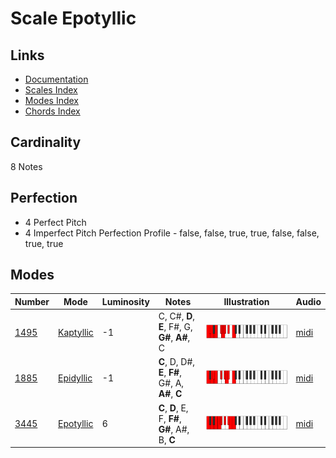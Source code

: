 # Scale Epotyllic

## Links

- [Documentation](README.md)
- [Scales Index](Scales.md)
- [Modes Index](Modes.md)
- [Chords Index](Chords.md)

## Cardinality

8 Notes

## Perfection

- 4 Perfect Pitch
- 4 Imperfect Pitch
Perfection Profile - false, false, true, true, false, false, true, true

## Modes

| Number | Mode | Luminosity | Notes | Illustration | Audio |
|--------|------|------------|-------|--------------|-------|
| [1495](https://ianring.com/musictheory/scales/1495) | [Kaptyllic](ModeKaptyllic.md) | -1 | C, C#, **D**, **E**, F#, G, **G#**, **A#**, C | ![CNaturalKaptyllic](ModeCNaturalKaptyllic.png) | [midi](https://github.com/edipermadi/music/blob/main/docs/ModeCNaturalKaptyllic.mid?raw=true) | 
| [1885](https://ianring.com/musictheory/scales/1885) | [Epidyllic](ModeEpidyllic.md) | -1 | **C**, D, D#, **E**, **F#**, G#, A, **A#**, **C** | ![CNaturalEpidyllic](ModeCNaturalEpidyllic.png) | [midi](https://github.com/edipermadi/music/blob/main/docs/ModeCNaturalEpidyllic.mid?raw=true) | 
| [3445](https://ianring.com/musictheory/scales/3445) | [Epotyllic](ModeEpotyllic.md) | 6 | **C**, **D**, E, F, **F#**, **G#**, A#, B, **C** | ![CNaturalEpotyllic](ModeCNaturalEpotyllic.png) | [midi](https://github.com/edipermadi/music/blob/main/docs/ModeCNaturalEpotyllic.mid?raw=true) | 
